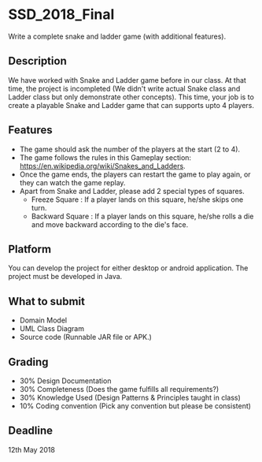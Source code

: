 # SSD_2018_Final
Write a complete snake and ladder game (with additional features).

## Description

We have worked with Snake and Ladder game before in our class. At that time, the project is incompleted (We didn't write actual Snake class and Ladder class but only demonstrate other concepts). This time, your job is to create a playable Snake and Ladder game that can supports upto 4 players.

## Features

- The game should ask the number of the players at the start (2 to 4).
- The game follows the rules in this Gameplay section: https://en.wikipedia.org/wiki/Snakes_and_Ladders.
- Once the game ends, the players can restart the game to play again, or they can watch the game replay.
- Apart from Snake and Ladder, please add 2 special types of squares.
  - Freeze Square : If a player lands on this square, he/she skips one turn.
  - Backward Square : If a player lands on this square, he/she rolls a die and move backward according to the die's face. 

## Platform

You can develop the project for either desktop or android application. 
The project must be developed in Java.

## What to submit

- Domain Model
- UML Class Diagram
- Source code (Runnable JAR file or APK.)

## Grading

- 30% Design Documentation
- 30% Completeness (Does the game fulfills all requirements?)
- 30% Knowledge Used (Design Patterns & Principles taught in class)
- 10% Coding convention (Pick any convention but please be consistent)

## Deadline

12th May 2018
